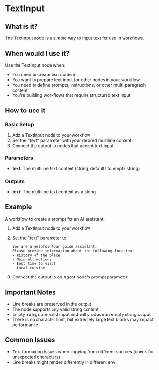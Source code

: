 # TextInput

## What is it?

The TextInput node is a simple way to input text for use in workflows.

## When would I use it?

Use the TextInput node when:

- You need to create text content
- You want to prepare text input for other nodes in your workflow
- You need to define prompts, instructions, or other multi-paragraph content
- You're building workflows that require structured text input

## How to use it

### Basic Setup

1. Add a TextInput node to your workflow
1. Set the "text" parameter with your desired multiline content
1. Connect the output to nodes that accept text input

### Parameters

- **text**: The multiline text content (string, defaults to empty string)

### Outputs

- **text**: The multiline text content as a string

## Example

A workflow to create a prompt for an AI assistant:

1. Add a TextInput node to your workflow

1. Set the "text" parameter to:

    ```
    You are a helpful tour guide assistant.
    Please provide information about the following location:
    - History of the place
    - Main attractions
    - Best time to visit
    - Local cuisine
    ```

1. Connect the output to an Agent node's prompt parameter

## Important Notes

- Line breaks are preserved in the output
- The node supports any valid string content
- Empty strings are valid input and will produce an empty string output
- There is no character limit, but extremely large text blocks may impact performance

## Common Issues

- Text formatting issues when copying from different sources (check for unexpected characters)
- Line breaks might render differently in different env
